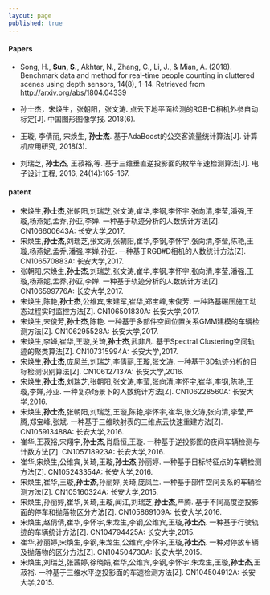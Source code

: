 ```yaml
---
layout: page
published: true
---
```



#### Papers
- Song, H., **Sun, S.**, Akhtar, N., Zhang, C., Li, J., & Mian, A. (2018). Benchmark data and method for real-time people counting in cluttered scenes using depth sensors, 14(8), 1–14. Retrieved from http://arxiv.org/abs/1804.04339

- 孙士杰，宋焕生，张朝阳，张文涛. 点云下地平面检测的RGB-D相机外参自动标定[J]. 中国图形图像学报. 2018(6).
- 王璇, 李倩丽, 宋焕生, **孙士杰**. 基于AdaBoost的公交客流量统计算法[J]. 计算机应用研究, 2018(3).
- 刘瑞芝, **孙士杰**, 王菽裕,等. 基于三维垂直逆投影面的枚举车速检测算法[J]. 电子设计工程, 2016, 24(14):165-167.


#### patent
- 宋焕生,**孙士杰**,张朝阳,刘瑞芝,张文涛,崔华,李钢,李怀宇,张向清,李莹,潘强,王璇,杨燕妮,孟乔,孙亚,李婵. 一种基于轨迹分析的人数统计方法[Z]. CN106600643A: 长安大学,2017.
- 宋焕生,**孙士杰**,刘瑞芝,张文涛,张朝阳,崔华,李钢,李怀宇,张向清,李莹,陈艳,王璇,杨燕妮,孟乔,潘强,李婵,孙亚. 一种基于RGB#D相机的人数统计方法[Z]. CN106570883A: 长安大学,2017.
- 张朝阳,宋焕生,**孙士杰**,刘瑞芝,张文涛,崔华,李钢,李怀宇,张向清,李莹,潘强,王璇,杨燕妮,孟乔,孙亚,李婵. 一种基于轨迹分析的人数统计方法[Z]. CN106599776A: 长安大学,2017.
- 宋焕生,陈艳,**孙士杰**,公维宾,宋建军,崔华,郑宝峰,宋俊芳. 一种路基碾压施工动态过程实时监控方法[Z]. CN106501830A: 长安大学,2017.
- 宋焕生,宋俊芳,**孙士杰**,陈艳. 一种基于多部件空间位置关系GMM建模的车辆检测方法[Z]. CN106295528A: 长安大学,2017.
- 宋焕生,李婵,崔华,王璇,关琦,**孙士杰**,武非凡. 基于Spectral Clustering空间轨迹的聚类算法[Z]. CN107315994A: 长安大学,2017.
- 宋焕生,**孙士杰**,庞凤兰,刘瑞芝,李倩丽,王璇,张文涛. 一种基于3D轨迹分析的目标检测识别算法[Z]. CN106127137A: 长安大学,2016.
- 宋焕生,**孙士杰**,刘瑞芝,张朝阳,张文涛,李莹,张向清,李怀宇,崔华,李钢,陈艳,王璇,李婵,孙亚. 一种复杂场景下的人数统计方法[Z]. CN106228560A: 长安大学,2016.
- 宋焕生,**孙士杰**,张朝阳,刘瑞芝,王璇,陈艳,李怀宇,崔华,张文涛,张向清,李莹,严腾,郑宝峰,张斌. 一种基于三维映射表的三维点云快速重建方法[Z]. CN105913488A: 长安大学,2016.
- 崔华,王菽裕,宋翔宇,**孙士杰**,肖启恒,王璇. 一种基于逆投影图的夜间车辆检测与计数方法[Z]. CN105718923A: 长安大学,2016.
- 崔华,宋焕生,公维宾,关琦,王璇,**孙士杰**,孙丽婷. 一种基于目标特征点的车辆检测方法[Z]. CN105243354A: 长安大学,2016.
- 宋焕生,崔华,王璇,**孙士杰**,孙丽婷,关琦,庞凤兰. 一种基于部件空间关系的车辆检测方法[Z]. CN105160324A: 长安大学,2015.
- 宋焕生,孙丽婷,崔华,关琦,王璇,闻江,刘瑞芝,**孙士杰**,严腾. 基于不同高度逆投影面的停车和抛落物区分方法[Z]. CN105869109A: 长安大学,2016.
- 宋焕生,赵倩倩,崔华,李怀宇,朱龙生,李钢,公维宾,王璇,**孙士杰**. 一种基于行驶轨迹的车辆统计方法[Z]. CN104794425A: 长安大学,2015.
- 崔华,孙丽婷,宋焕生,李钢,朱龙生,公维宾,李怀宇,王璇,**孙士杰**. 一种对停放车辆及抛落物的区分方法[Z]. CN104504730A: 长安大学,2015.
- 宋焕生,刘瑞芝,张茜婷,徐晓娟,崔华,公维宾,李钢,李怀宇,朱龙生,王璇,**孙士杰**,王菽裕. 一种基于三维水平逆投影面的车速检测方法[Z]. CN104504912A: 长安大学,2015.